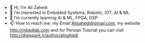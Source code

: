 - 👋 Hi, I’m Ali Zahedi
- 👀 I’m interested in Embdded Systems, Robotic, IOT, AI & ML
- 🌱 I’m currently learning Ai & ML, FPGA, DSP
- 📫 How to reach me: my Email Alixahedi@gmail.com, my website http://mbedlab.com and for Persian Tutorial you can visit http://digispark.ir/author/alixahedi 

<!---
alixahedi/alixahedi is a ✨ special ✨ repository because its `README.md` (this file) appears on your GitHub profile.
You can click the Preview link to take a look at your changes.
--->
